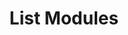---
title: List Modules
excerpt: Retrieve a paginated, filtered list of Modules
api:
  file: jacobswagger.json
  operationId: post_api-v1-modules
hidden: false
---